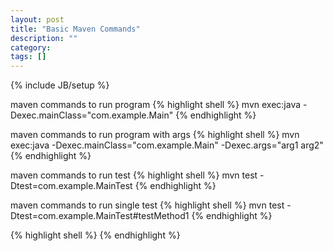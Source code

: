 ```yaml
---
layout: post
title: "Basic Maven Commands"
description: ""
category: 
tags: []
---
```

{% include JB/setup %}

maven commands to run program
{% highlight shell %}
mvn exec:java -Dexec.mainClass="com.example.Main"
{% endhighlight %}

maven commands to run program with args
{% highlight shell %}
mvn exec:java -Dexec.mainClass="com.example.Main" -Dexec.args="arg1 arg2"
{% endhighlight %}

maven commands to run test
{% highlight shell %}
mvn test -Dtest=com.example.MainTest
{% endhighlight %}

maven commands to run single test
{% highlight shell %}
mvn test -Dtest=com.example.MainTest#testMethod1 
{% endhighlight %}

{% highlight shell %}
{% endhighlight %}